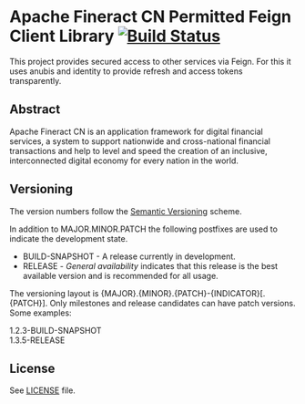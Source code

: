# Apache Fineract CN Permitted Feign Client Library [![Build Status](https://api.travis-ci.com/apache/fineract-cn-permitted-feign-client.svg?branch=develop)](https://travis-ci.com/apache/fineract-cn-permitted-feign-client)

This project provides secured access to other services via Feign. For this it uses anubis and identity to provide refresh and access tokens transparently.

## Abstract
Apache Fineract CN is an application framework for digital financial services, a system to support nationwide and cross-national financial transactions and help to level and speed the creation of an inclusive, interconnected digital economy for every nation in the world.

## Versioning
The version numbers follow the [Semantic Versioning](http://semver.org/) scheme.

In addition to MAJOR.MINOR.PATCH the following postfixes are used to indicate the development state.

* BUILD-SNAPSHOT - A release currently in development. 
* RELEASE - _General availability_ indicates that this release is the best available version and is recommended for all usage.

The versioning layout is {MAJOR}.{MINOR}.{PATCH}-{INDICATOR}[.{PATCH}]. Only milestones and release candidates can  have patch versions. Some examples:

1.2.3-BUILD-SNAPSHOT  
1.3.5-RELEASE

## License
See [LICENSE](LICENSE) file.
